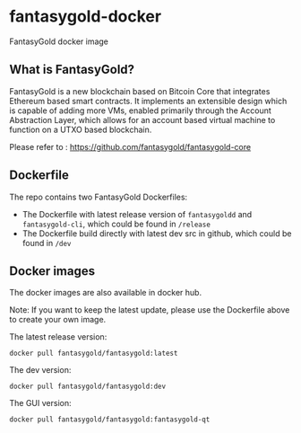 # fantasygold-docker

FantasyGold docker image

## What is FantasyGold?

FantasyGold is a new blockchain based on Bitcoin Core that integrates Ethereum based smart contracts. It implements an extensible design which is capable of adding more VMs, enabled primarily through the Account Abstraction Layer, which allows for an account based virtual machine to function on a UTXO based blockchain.

Please refer to : https://github.com/fantasygold/fantasygold-core

## Dockerfile

The repo contains two FantasyGold Dockerfiles:

* The Dockerfile with latest release version of `fantasygoldd` and `fantasygold-cli`, which could be found in `/release`
* The Dockerfile build directly with latest dev src in github, which could be found in `/dev`

## Docker images

The docker images are also available in docker hub.

Note: If you want to keep the latest update, please use the Dockerfile above to create your own image.

The latest release version: 

```
docker pull fantasygold/fantasygold:latest
```

The dev version:

```
docker pull fantasygold/fantasygold:dev
```

The GUI version:

```
docker pull fantasygold/fantasygold:fantasygold-qt
```
